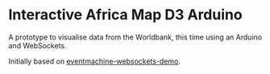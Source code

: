 Interactive Africa Map D3 Arduino
=============================

A prototype to visualise data from the Worldbank, this time using an Arduino and WebSockets.

Initially based on [eventmachine-websockets-demo](https://github.com/stewart/eventmachine-websockets-demo).
